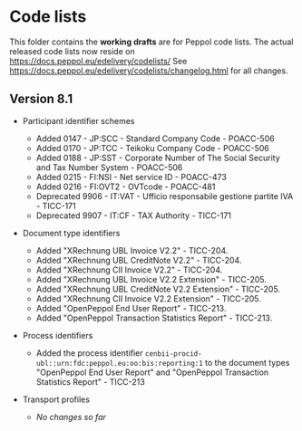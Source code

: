 # Code lists

This folder contains the **working drafts** are for Peppol code lists.
The actual released code lists now reside on https://docs.peppol.eu/edelivery/codelists/
See https://docs.peppol.eu/edelivery/codelists/changelog.html for all changes.

## Version 8.1

* Participant identifier schemes
    * Added 0147 - JP:SCC - Standard Company Code - POACC-506
    * Added 0170 - JP:TCC - Teikoku Company Code - POACC-506
    * Added 0188 - JP:SST - Corporate Number of The Social Security and Tax Number System - POACC-506
    * Added 0215 - FI:NSI - Net service ID - POACC-473
    * Added 0216 - FI:OVT2 - OVTcode - POACC-481
    * Deprecated 9906 - IT:VAT - Ufficio responsabile gestione partite IVA - TICC-171
    * Deprecated 9907 - IT:CF - TAX Authority - TICC-171

* Document type identifiers
    * Added "XRechnung UBL Invoice V2.2" - TICC-204.
    * Added "XRechnung UBL CreditNote V2.2" - TICC-204.
    * Added "XRechnung CII Invoice V2.2" - TICC-204.
    * Added "XRechnung UBL Invoice V2.2 Extension" - TICC-205.
    * Added "XRechnung UBL CreditNote V2.2 Extension" - TICC-205.
    * Added "XRechnung CII Invoice V2.2 Extension" - TICC-205.
    * Added "OpenPeppol End User Report" - TICC-213.
    * Added "OpenPeppol Transaction Statistics Report" - TICC-213.

* Process identifiers
    * Added the process identifier <code>cenbii-procid-ubl::urn:fdc:peppol.eu:oo:bis:reporting:1</code> to the document types "OpenPeppol End User Report" and "OpenPeppol Transaction Statistics Report" - TICC-213

* Transport profiles
    * *No changes so far*
